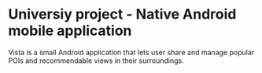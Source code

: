 # Universiy project - Native Android mobile application

Vista is a small Android application that lets user share and manage popular POIs and recommendable views in their surroundings.
